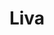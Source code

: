 ---
enabled: true
title: "Liva"
description: "Blog Theme"
image_webp: images/templates/liva.webp
image: images/templates/liva.jpg
link: "https://liva.tristangoetz.me"

---